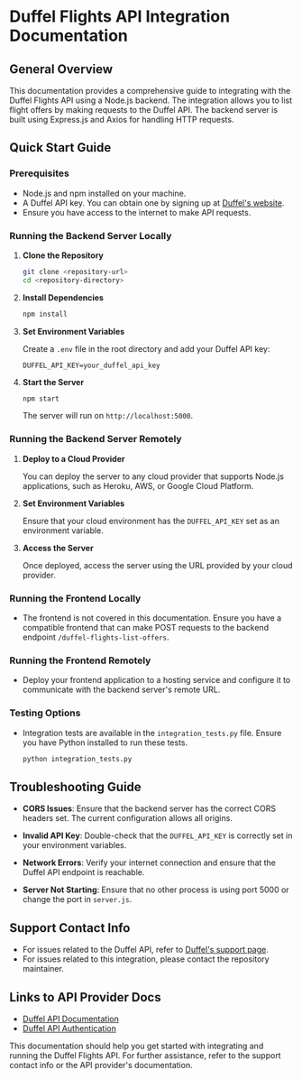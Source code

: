 # Duffel Flights API Integration Documentation

## General Overview

This documentation provides a comprehensive guide to integrating with the Duffel Flights API using a Node.js backend. The integration allows you to list flight offers by making requests to the Duffel API. The backend server is built using Express.js and Axios for handling HTTP requests.

## Quick Start Guide

### Prerequisites

- Node.js and npm installed on your machine.
- A Duffel API key. You can obtain one by signing up at [Duffel's website](https://duffel.com/).
- Ensure you have access to the internet to make API requests.

### Running the Backend Server Locally

1. **Clone the Repository**

   ```bash
   git clone <repository-url>
   cd <repository-directory>
   ```

2. **Install Dependencies**

   ```bash
   npm install
   ```

3. **Set Environment Variables**

   Create a `.env` file in the root directory and add your Duffel API key:

   ```plaintext
   DUFFEL_API_KEY=your_duffel_api_key
   ```

4. **Start the Server**

   ```bash
   npm start
   ```

   The server will run on `http://localhost:5000`.

### Running the Backend Server Remotely

1. **Deploy to a Cloud Provider**

   You can deploy the server to any cloud provider that supports Node.js applications, such as Heroku, AWS, or Google Cloud Platform.

2. **Set Environment Variables**

   Ensure that your cloud environment has the `DUFFEL_API_KEY` set as an environment variable.

3. **Access the Server**

   Once deployed, access the server using the URL provided by your cloud provider.

### Running the Frontend Locally

- The frontend is not covered in this documentation. Ensure you have a compatible frontend that can make POST requests to the backend endpoint `/duffel-flights-list-offers`.

### Running the Frontend Remotely

- Deploy your frontend application to a hosting service and configure it to communicate with the backend server's remote URL.

### Testing Options

- Integration tests are available in the `integration_tests.py` file. Ensure you have Python installed to run these tests.

  ```bash
  python integration_tests.py
  ```

## Troubleshooting Guide

- **CORS Issues**: Ensure that the backend server has the correct CORS headers set. The current configuration allows all origins.

- **Invalid API Key**: Double-check that the `DUFFEL_API_KEY` is correctly set in your environment variables.

- **Network Errors**: Verify your internet connection and ensure that the Duffel API endpoint is reachable.

- **Server Not Starting**: Ensure that no other process is using port 5000 or change the port in `server.js`.

## Support Contact Info

- For issues related to the Duffel API, refer to [Duffel's support page](https://duffel.com/support).
- For issues related to this integration, please contact the repository maintainer.

## Links to API Provider Docs

- [Duffel API Documentation](https://duffel.com/docs/api)
- [Duffel API Authentication](https://duffel.com/docs/api/authentication)

This documentation should help you get started with integrating and running the Duffel Flights API. For further assistance, refer to the support contact info or the API provider's documentation.